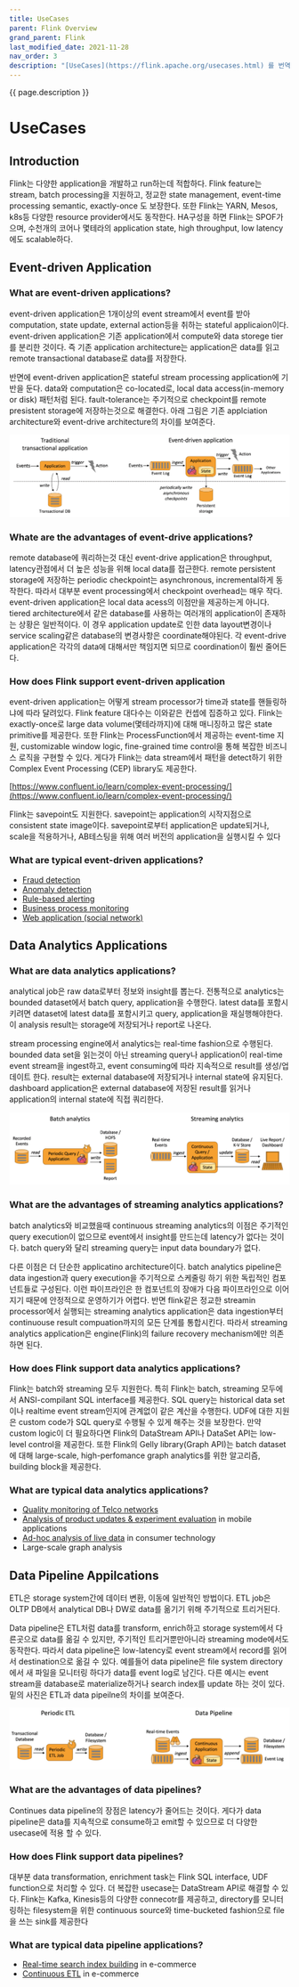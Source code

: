 ```yaml
---
title: UseCases
parent: Flink Overview
grand_parent: Flink
last_modified_date: 2021-11-28
nav_order: 3
description: "[UseCases](https://flink.apache.org/usecases.html) 를 번역한 글 입니다."
---
```

{{ page.description }}

# UseCases

## Introduction

Flink는 다양한 application을 개발하고 run하는데 적합하다. Flink feature는 stream, batch processing을 지원하고, 정교한 state management, event-time processing semantic, exactly-once 도 보장한다. 또한 Flink는 YARN, Mesos, k8s등 다양한 resource provider에서도 동작한다. HA구성을 하면 Flink는 SPOF가 으며, 수천개의 코어나 몇테라의 application state, high throughput, low latency에도 scalable하다.

## Event-driven Application

### What are event-driven applications?

event-driven application은 1개이상의 event stream에서 event를 받아 computation, state update, external action등을 취하는 stateful applicaion이다. event-driven application은 기존 application에서 compute와 data storege tier를 분리한 것이다. 즉 기존 application architecture는 application은 data를 읽고 remote transactional database로 data를 저장한다.

반면에 event-driven application은 stateful stream processing application에 기반을 둔다. data와 computation은 co-located로, local data access(in-memory or disk) 패턴처럼 된다. fault-tolerance는 주기적으로 checkpoint를 remote presistent storage에 저장하는것으로 해결한다. 아래 그림은 기존 applciation architecture와 event-drive architecture의 차이를 보여준다.

![event driven application](usecases/Untitled.png)

### Whate are the advantages of event-drive applications?

remote database에 쿼리하는것 대신 event-drive application은 throughput, latency관점에서 더 높은 성능을 위해 local data를 접근한다. remote persistent storage에 저장하는 periodic checkpoint는 asynchronous, incremental하게 동작한다. 따라서 대부분 event processing에서 checkpoint overhead는 매우 작다. event-driven application은 local data acess의 이점만을 제공하는게 아니다. tiered architecture에서 같은 database를 사용하는 여러개의 application이 존재하는 상황은 일반적이다. 이 경우 application update로 인한 data layout변경이나 service scaling같은 database의 변경사항은 coordinate해야된다. 각 event-drive application은 각각의 data에 대해서만 책임지면 되므로 coordination이 훨씬 줄어든다.

### How does Flink support event-driven application

event-driven application는 어떻게 stream processor가 time과 state를 핸들링하냐에 따라 달려있다. Flink feature 대다수는 이와같은 컨셉에 집증하고 있다. Flink는 exactly-once로 large data volume(몇테라까지)에 대해 매니징하고 많은 state primitive를 제공한다. 또한 Flink는 ProcessFunction에서 제공하는 event-time 지원, customizable window logic, fine-grained time control을 통해 복잡한 비즈니스 로직을 구현할 수 있다. 게다가 Flink는 data stream에서 패턴을 detect하기 위한 Complex Event Processing (CEP) library도 제공한다.

[https://www.confluent.io/learn/complex-event-processing/](https://www.confluent.io/learn/complex-event-processing/)

Flink는 savepoint도 지원한다. savepoint는 application의 시작지점으로 consistent state image이다. savepoint로부터 application은 update되거나, scale을 적용하거나, AB테스팅을 위해 여러 버전의 application을 실행시킬 수 있다

### What are typical event-driven applications?

- [Fraud detection](https://sf-2017.flink-forward.org/kb_sessions/streaming-models-how-ing-adds-models-at-runtime-to-catch-fraudsters/)
- [Anomaly detection](https://sf-2017.flink-forward.org/kb_sessions/building-a-real-time-anomaly-detection-system-with-flink-mux/)
- [Rule-based alerting](https://sf-2017.flink-forward.org/kb_sessions/dynamically-configured-stream-processing-using-flink-kafka/)
- [Business process monitoring](https://jobs.zalando.com/tech/blog/complex-event-generation-for-business-process-monitoring-using-apache-flink/)
- [Web application (social network)](https://berlin-2017.flink-forward.org/kb_sessions/drivetribes-kappa-architecture-with-apache-flink/)

## Data Analytics Applications

### What are data analytics applications?

analytical job은 raw data로부터 정보와 insight를 뽑는다. 전통적으로 analytics는 bounded dataset에서 batch query, application을 수행한다. latest data를 포함시키려면 dataset에 latest data를 포함시키고 query, application을 재실행해야한다. 이 analysis result는 storage에 저장되거나 report로 나온다.

stream processing engine에서 analytics는 real-time fashion으로 수행된다. bounded data set을 읽는것이 아닌 streaming query나 application이 real-time event stream을 ingest하고, event consuming에 따라 지속적으로 result를 생성/업데이트 한다. result는 external database에 저장되거나 internal state에 유지된다. dashboard application은 external database에 저장된 result를 읽거나 application의 internal state에 직접 쿼리한다.

![streaming analytics](usecases/Untitled1.png)

### What are the advantages of streaming analytics applications?

batch analytics와 비교했을때 continuous streaming analytics의 이점은 주기적인 query execution이 없으므로 event에서 insight를 만드는데 latency가 없다는 것이다. batch query와 달리 streaming query는 input data boundary가 없다.

다른 이점은 더 단순한 applicatino architecture이다. batch analytics pipeline은 data ingestion과 query execution을 주기적으로 스케줄링 하기 위한 독립적인 컴포넌트들로 구성된다. 이런 파이프라인은 한 컴포넌트의 장애가 다음 파이프라인으로 이어지기 때문에 안정적으로 운영하기가 어렵다. 반면 flink같은 정교한 streamin processor에서 실행되는 streaming analytics application은 data ingestion부터 continuouse result compuation까지의 모든 단계를 통합시킨다. 따라서 streaming analytics application은 engine(Flink)의 failure recovery mechanism에만 의존하면 된다.

### How does Flink support data analytics applications?

Flink는 batch와 streaming 모두 지원한다. 특히 Flink는 batch, streaming 모두에서 ANSI-compilant SQL interface를 제공한다. SQL query는 historical data set이나 realtime event stream인지에 관계없이 같은 계산을 수행한다. UDF에 대한 지원은 custom code가 SQL query로 수행될 수 있게 해주는 것을 보장한다. 만약 custom logic이 더 필요하다면 Flink의 DataStream API나 DataSet API는 low-level control을 제공한다. 또한 Flink의 Gelly library(Graph API)는 batch dataset에 대해 large-scale, high-perfomance graph analytics를 위한 알고리즘, building block을 제공한다.

### What are typical data analytics applications?

- [Quality monitoring of Telco networks](http://2016.flink-forward.org/kb_sessions/a-brief-history-of-time-with-apache-flink-real-time-monitoring-and-analysis-with-flink-kafka-hb/)
- [Analysis of product updates & experiment evaluation](https://techblog.king.com/rbea-scalable-real-time-analytics-king/) in mobile applications
- [Ad-hoc analysis of live data](https://eng.uber.com/athenax/) in consumer technology
- Large-scale graph analysis

## Data Pipeline Appilcations

ETL은 storage system간에 데이터 변환, 이동에 일반적인 방법이다. ETL job은 OLTP DB에서 analytical DB나 DW로 data를 옮기기 위해 주기적으로 트리거된다.

Data pipeline은 ETL처럼 data를 transform, enrich하고 storage system에서 다른곳으로 data를 옮길 수 있지만, 주기적인 트리거뿐만아니라 streaming mode에서도 동작한다. 따라서 data pipeline은 low-latency로 event stream에서 record를 읽어서 destination으로 옮길 수 있다. 예를들어 data pipeline은 file system directory에서 새 파일을 모니터링 하다가 data를 event log로 남긴다. 다른 예시는 event stream을 database로 materialize하거나 search index를 update 하는 것이 있다. 밑의 사진은 ETL과 data pipeilne의 차이를 보여준다.

![data pipeline](usecases/Untitled2.png)

### What are the advantages of data pipelines?

Continues data pipeline의 장점은 latency가 줄어드는 것이다. 게다가 data pipeline은 data를 지속적으로 consume하고 emit할 수 있으므로 더 다양한 usecase에 적용 할 수 있다.

### How does Flink support data pipelines?

대부분 data transformation, enrichment task는 Flink SQL interface, UDF function으로 처리할 수 있다. 더 복잡한 usecase는 DataStream API로 해결할 수 있다. Flink는 Kafka, Kinesis등의 다양한 connecotr를 제공하고, directory를 모니터링하는 filesystem을 위한 continuous source와 time-bucketed fashion으로 file을 쓰는 sink를 제공한다

### What are typical data pipeline applications?

- [Real-time search index building](https://ververica.com/blog/blink-flink-alibaba-search) in e-commerce
- [Continuous ETL](https://jobs.zalando.com/tech/blog/apache-showdown-flink-vs.-spark/) in e-commerce